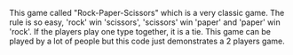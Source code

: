 This game called "Rock-Paper-Scissors" which is a very classic game. The rule is so easy, 'rock' win 'scissors', 'scissors' win 'paper' and 'paper' win 'rock'. If the players play one type together, it is a tie. 
This game can be played by a lot of people but this code just demonstrates a 2 players game.
